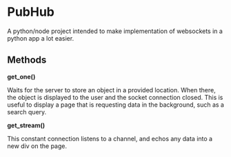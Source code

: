 PubHub
======

A python/node project intended to make implementation of websockets in a python app a lot easier.

Methods
-------

**get_one()**

Waits for the server to store an object in a provided location.  When there, the object is displayed to the user and the socket connection closed.  This is useful to display a page that is requesting data in the background, such as a search query.

**get_stream()**

This constant connection listens to a channel, and echos any data into a new div on the page. 

